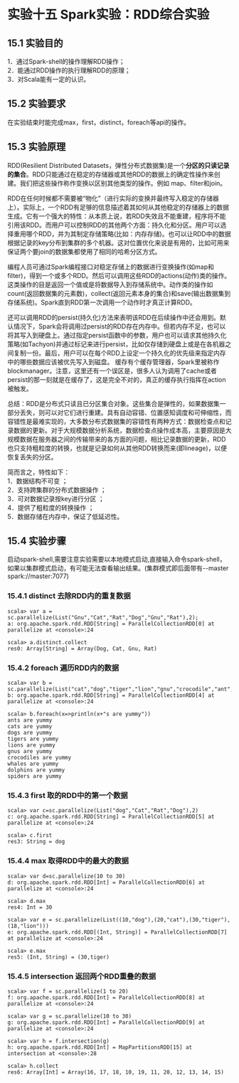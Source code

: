 ﻿# 实验十五  Spark实验：RDD综合实验

## 15.1 实验目的
1．通过Spark-shell的操作理解RDD操作；  
2．能通过RDD操作的执行理解RDD的原理；  
3．对Scala能有一定的认识。

## 15.2 实验要求
在实验结束时能完成max，first，distinct，foreach等api的操作。

## 15.3 实验原理
RDD(Resilient Distributed Datasets，弹性分布式数据集)是一个**分区的只读记录的集合**。RDD只能通过在稳定的存储器或其他RDD的数据上的确定性操作来创建。我们把这些操作称作变换以区别其他类型的操作。例如 map、filter和join。  

RDD在任何时候都不需要被“物化”（进行实际的变换并最终写入稳定的存储器上）。实际上，一个RDD有足够的信息描述着其如何从其他稳定的存储器上的数据生成。它有一个强大的特性：从本质上说，若RDD失效且不能重建，程序将不能引用该RDD。而用户可以控制RDD的其他两个方面：持久化和分区。用户可以选择重用哪个RDD，并为其制定存储策略(比如：内存存储)。也可以让RDD中的数据根据记录的key分布到集群的多个机器。这对位置优化来说是有用的，比如可用来保证两个要join的数据集都使用了相同的哈希分区方式。  

编程人员可通过Spark编程接口对稳定存储上的数据进行变换操作(如map和filter)，得到一个或多个RDD。然后可以调用这些RDD的actions(动作)类的操作。这类操作的目是返回一个值或是将数据导入到存储系统中。动作类的操作如count(返回数据集的元素数)，collect(返回元素本身的集合)和save(输出数据集到存储系统)。Spark直到RDD第一次调用一个动作时才真正计算RDD。  

还可以调用RDD的persist(持久化)方法来表明该RDD在后续操作中还会用到。默认情况下，Spark会将调用过persist的RDD存在内存中。但若内存不足，也可以将其写入到硬盘上。通过指定persist函数中的参数，用户也可以请求其他持久化策略(如Tachyon)并通过标记来进行persist，比如仅存储到硬盘上或是在各机器之间复制一份。最后，用户可以在每个RDD上设定一个持久化的优先级来指定内存中的哪些数据应该被优先写入到磁盘。 缓存有个缓存管理器，Spark里被称作blockmanager。注意，这里还有一个误区是，很多人认为调用了cache或者persist的那一刻就是在缓存了，这是完全不对的，真正的缓存执行指挥在action被触发。  

总结：RDD是分布式只读且已分区集合对象。这些集合是弹性的，如果数据集一部分丢失，则可以对它们进行重建。具有自动容错、位置感知调度和可伸缩性，而容错性是最难实现的，大多数分布式数据集的容错性有两种方式：数据检查点和记录数据的更新。对于大规模数据分析系统，数据检查点操作成本高，主要原因是大规模数据在服务器之间的传输带来的各方面的问题，相比记录数据的更新，RDD也只支持粗粒度的转换，也就是记录如何从其他RDD转换而来(即lineage)，以便恢复丢失的分区。  

简而言之，特性如下：  
1．数据结构不可变 ；  
2．支持跨集群的分布式数据操作 ；  
3．可对数据记录按key进行分区 ；  
4．提供了粗粒度的转换操作 ；  
5．数据存储在内存中，保证了低延迟性。

## 15.4 实验步骤  

启动spark-shell,需要注意实验需要以本地模式启动,直接输入命令spark-shell，如果以集群模式启动，有可能无法查看输出结果。(集群模式即后面带有--master spark://master:7077)

### 15.4.1 distinct 去除RDD内的重复数据
```
scala> var a = sc.parallelize(List("Gnu","Cat","Rat","Dog","Gnu","Rat"),2);
a: org.apache.spark.rdd.RDD[String] = ParallelCollectionRDD[0] at parallelize at <console>:24

scala> a.distinct.collect
res0: Array[String] = Array(Dog, Cat, Gnu, Rat)
```

### 15.4.2 foreach 遍历RDD内的数据
```
scala> var b = sc.parallelize(List("cat","dog","tiger","lion","gnu","crocodile","ant","whale","dolphin","spider"),3)
b: org.apache.spark.rdd.RDD[String] = ParallelCollectionRDD[4] at parallelize at <console>:24

scala> b.foreach(x=>println(x+"s are yummy"))
ants are yummy
cats are yummy
dogs are yummy
tigers are yummy
lions are yummy
gnus are yummy
crocodiles are yummy
whales are yummy
dolphins are yummy
spiders are yummy
```

### 15.4.3 first 取的RDD中的第一个数据
```
scala> var c=sc.parallelize(List("dog","Cat","Rat","Dog"),2)
c: org.apache.spark.rdd.RDD[String] = ParallelCollectionRDD[5] at parallelize at <console>:24

scala> c.first
res3: String = dog
```

### 15.4.4 max 取得RDD中的最大的数据
```
scala> var d=sc.parallelize(10 to 30)
d: org.apache.spark.rdd.RDD[Int] = ParallelCollectionRDD[6] at parallelize at <console>:24

scala> d.max
res4: Int = 30

scala> var e = sc.parallelize(List((10,"dog"),(20,"cat"),(30,"tiger"),(18,"lion")))
e: org.apache.spark.rdd.RDD[(Int, String)] = ParallelCollectionRDD[7] at parallelize at <console>:24

scala> e.max
res5: (Int, String) = (30,tiger)
```

### 15.4.5 intersection 返回两个RDD重叠的数据
```
scala> var f = sc.parallelize(1 to 20)
f: org.apache.spark.rdd.RDD[Int] = ParallelCollectionRDD[8] at parallelize at <console>:24

scala> var g = sc.parallelize(10 to 30)
g: org.apache.spark.rdd.RDD[Int] = ParallelCollectionRDD[9] at parallelize at <console>:24

scala> var h = f.intersection(g)
h: org.apache.spark.rdd.RDD[Int] = MapPartitionsRDD[15] at intersection at <console>:28

scala> h.collect
res6: Array[Int] = Array(16, 17, 18, 10, 19, 11, 20, 12, 13, 14, 15)
```





